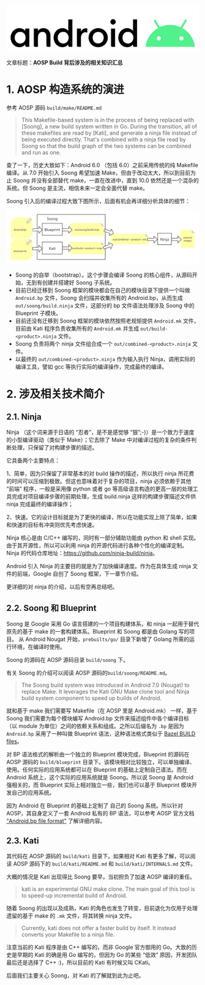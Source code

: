![](./diagrams/android.png)

文章标题：**AOSP Build 背后涉及的相关知识汇总**


# 1. AOSP 构造系统的演进

参考 AOSP 源码 `build/make/README.md`

> This Makefile-based system is in the process of being replaced with [Soong], a
new build system written in Go. During the transition, all of these makefiles
are read by [Kati], and generate a ninja file instead of being executed
directly. That's combined with a ninja file read by Soong so that the build
graph of the two systems can be combined and run as one.

查了一下，历史大致如下：Android 6.0 （包括 6.0）之前采用传统的纯 Makefile 编译。从 7.0 开始引入 Soong 希望加速 Make，但由于改动太大，所以到目前为止 Soong 并没有全部替代 make，一直在改进中，直到 10.0 依然还是一个混杂的系统。但 Soong 是主流，相信未来一定会全面代替 make。

Soong 引入后的编译过程大致下图所示，后面有机会再详细分析具体的细节：

![](./diagrams/20201230-android-build-sum/aosp_build_procedure.png)

- Soong 的自举（bootstrap）。这个步骤会编译 Soong 的核心组件，从源码开始，无到有创建并搭建好 Soong 子系统。
- 目前已经迁移到 Soong 框架的模块都会在自己的模块目录下提供一个叫做 `Android.bp` 文件，Soong 会扫描并收集所有的 Android.bp，从而生成 `out/soong/build.ninja` 文件，这部分的 bp 文件语法处理涉及 Soong 中的 Blueprint 子模块。
- 目前还没有迁移到 Soong 框架的模块依然按照老规矩提供 `Android.mk` 文件，目前由 Kati 程序负责收集所有的 `Android.mk` 并生成 `out/build-<product>.ninja` 文件。
- Soong 负责将两个 ninja 文件组合成一个 `out/combined-<product>.ninja` 文件。
- 以最终的 `out/combined-<product>.ninja` 作为输入执行 Ninja，调用实际的编译工具，譬如 gcc 等执行实际的编译操作，完成最终的编译。

# 2. 涉及相关技术简介

## 2.1. Ninja

Ninja （这个词来源于日语的 “忍者”，是不是感觉够 “狠”;-)）是一个致力于速度的小型编译驱动（类似于 Make）；它去除了 Make 中对编译过程的复杂的条件判断处理，只保留了对构建步骤的描述。

它具备两个主要特点：

1、简单，因为只保留了非常基本的对 build 操作的描述，所以执行 ninja 所花费的时间可以压缩到极致。但这也意味着对于复杂的项目，ninja 必须依赖于其他 “前端” 程序，一般是采用像 python 或者 go 等高级语言构造的更高一层的处理工具完成对项目编译步骤的前期处理，生成 build.ninja 这样的构建步骤描述文件供 ninja 完成最终的编译操作；

2、快速。它的设计目标就是为了更快的编译，所以在功能实现上除了简单，如果和快速的目标有冲突则优先考虑快速。

Ninja 核心是由 C/C++ 编写的，同时有一部分辅助功能由 python 和 shell 实现。由于其开源性，所以可以利用 ninja 的开源代码进行各种个性化的编译定制。Ninja 的代码仓库地址：<https://github.com/ninja-build/ninja>。

Android 引入 Ninja 的主要目的就是为了加快编译速度。作为在具体生成 ninja 文件的前端，Google 自创了 Soong 框架，下一章节介绍。

更详细的对 ninja 的介绍，以后有空再总结吧。

## 2.2. Soong 和 Blueprint

Soong 是 Google 采用 Go 语言搭建的一个项目构建体系，和 ninja 一起用于替代原先的基于 make 的一套构建体系。Blueprint 和 Soong 都是由 Golang 写的项目。 从 Android Nougat 开始，`prebuilts/go/` 目录下新增了 Golang 所需的运行环境，在编译时使用。

Soong 的源码在 AOSP 源码目录 `build/soong` 下。

有关 Soong 的介绍可以阅读 AOSP 源码的`build/soong/README.md`。

> The Soong build system was introduced in Android 7.0 (Nougat) to replace Make. It leverages the Kati GNU Make clone tool and Ninja build system component to speed up builds of Android.

就和基于 make 我们需要写 Makefile（在 AOSP 里是 Android.mk） 一样，基于 Soong 我们需要为每个模块编写 Android.bp 文件来描述组件中各个编译目标（以 module 为单位）之间的依赖关系和组成。之所以后缀名为 `.bp` 是因为 `Android.bp` 采用了一种叫做 Blueprint 语法，这种语法格式类似于 [Bazel BUILD files](https://docs.bazel.build/versions/master/be/overview.html)。

对 BP 语法格式的解析由一个独立的 Blueprint 模块完成，Blueprint 的源码在 AOSP 源码的 `build/blueprint` 目录下。该模块相对比较独立，可以单独编译、使用。任何实际的应用系统都可以在 Blueprint 的基础上定制自己语法。而在 Android 系统上，这个实际的应用系统就是 Soong。所以说 Soong 是 Android 强相关的，而 Blueprint 实际上相对独立一些，我们也可以基于 Blueprint 模块开发自己的应用系统。

因为 Android 在 Blueprint 的基础上定制了 自己的 Soong 系统。所以针对 AOSP，其自身定义了一套 Android 私有的 BP 语法，可以参考 AOSP 官方文档 [“Android.bp file format”](https://source.android.google.cn/setup/build#androidbp_file_format) 了解详细内容。

## 2.3. Kati

其代码在 AOSP 源码的 `build/kati` 目录下。如果相对 Kati 有更多了解，可以阅读 AOSP 源码下的 `build/kati/README.md` 和 `build/kati/INTERNALS.md` 文件。

大概的情况是 Kati 出现得比 Soong 要早，当初担负了加速 AOSP 编译的重任。

> kati is an experimental GNU make clone.
> The main goal of this tool is to speed-up incremental build of Android.

随着 Soong 的出现以及成熟，Kati 的角色也发生了转变，目前退化为仅用于处理遗留的基于 make 的 `.mk` 文件，将其转换 ninja 文件。

> Currently, kati does not offer a faster build by itself. It instead converts your Makefile to a ninja file.

注意当前的 Kati 程序是由 C++ 编写的，而非 Google 官方御用的 Go。大致的历史是早期的 Kati 的确是用 Go 编写的，但因为 Go 的某些 “低效” 原因，开发团队最后还是选择了 C++ :)，所以目前的 Kati 有时候又叫 CKati。

后面我们主要关心 Soong，对 Kati 的了解就到此为止吧。

